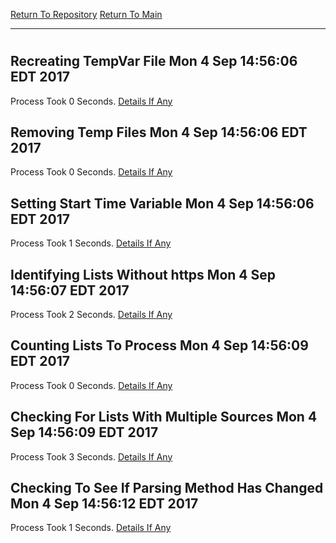 [Return To Repository](https://github.com/deathbybandaid/piholeparser/)
[Return To Main](https://github.com/deathbybandaid/piholeparser/blob/master/RecentRunLogs/Mainlog.md)
____________________________________
# 
## Recreating TempVar File Mon 4 Sep 14:56:06 EDT 2017
Process Took 0 Seconds.
[Details If Any](https://github.com/deathbybandaid/piholeparser/blob/master/RecentRunLogs/TopLevelScripts/10-InitialTasksScripts/Recreating-TempVar-File.md)

## Removing Temp Files Mon 4 Sep 14:56:06 EDT 2017
Process Took 0 Seconds.
[Details If Any](https://github.com/deathbybandaid/piholeparser/blob/master/RecentRunLogs/TopLevelScripts/10-InitialTasksScripts/Removing-Temp-Files.md)

## Setting Start Time Variable Mon 4 Sep 14:56:06 EDT 2017
Process Took 1 Seconds.
[Details If Any](https://github.com/deathbybandaid/piholeparser/blob/master/RecentRunLogs/TopLevelScripts/10-InitialTasksScripts/Setting-Start-Time-Variable.md)

## Identifying Lists Without https Mon 4 Sep 14:56:07 EDT 2017
Process Took 2 Seconds.
[Details If Any](https://github.com/deathbybandaid/piholeparser/blob/master/RecentRunLogs/TopLevelScripts/10-InitialTasksScripts/Identifying-Lists-Without-https.md)

## Counting Lists To Process Mon 4 Sep 14:56:09 EDT 2017
Process Took 0 Seconds.
[Details If Any](https://github.com/deathbybandaid/piholeparser/blob/master/RecentRunLogs/TopLevelScripts/10-InitialTasksScripts/Counting-Lists-To-Process.md)

## Checking For Lists With Multiple Sources Mon 4 Sep 14:56:09 EDT 2017
Process Took 3 Seconds.
[Details If Any](https://github.com/deathbybandaid/piholeparser/blob/master/RecentRunLogs/TopLevelScripts/10-InitialTasksScripts/Checking-For-Lists-With-Multiple-Sources.md)

## Checking To See If Parsing Method Has Changed Mon 4 Sep 14:56:12 EDT 2017
Process Took 1 Seconds.
[Details If Any](https://github.com/deathbybandaid/piholeparser/blob/master/RecentRunLogs/TopLevelScripts/10-InitialTasksScripts/Checking-To-See-If-Parsing-Method-Has-Changed.md)

